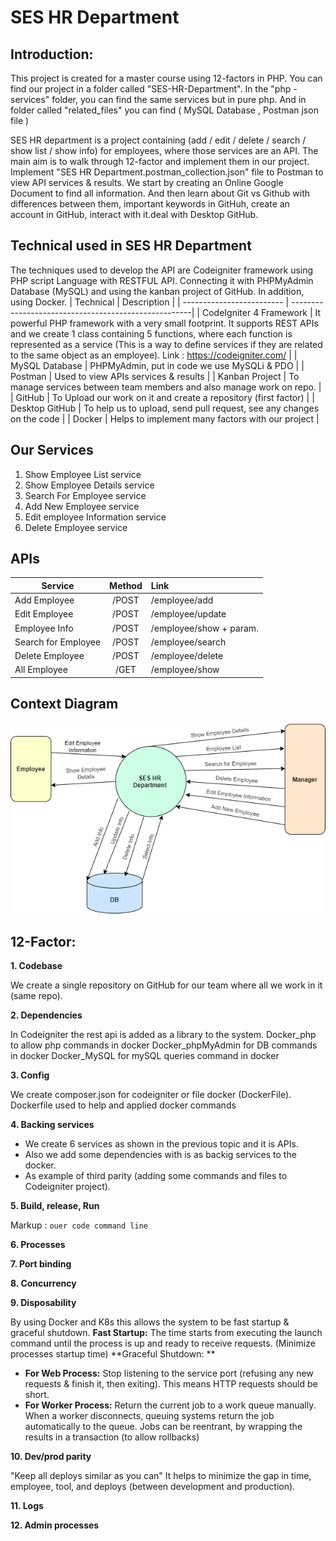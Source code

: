 # SES HR Department

## Introduction:
This project is created for a master course using 12-factors in PHP. 
You can find our project in a folder called "SES-HR-Department". 
In the "php - services" folder, you can find the same services but in pure php. 
And in folder called "related_files" you can find ( MySQL Database , Postman json file )

SES HR department is a project containing (add / edit / delete / search / show list / show info) for employees, where those services are an API. The main aim is to walk through 12-factor and implement them in our project. Implement "SES HR Department.postman_collection.json" file to Postman to view API services & results. We start by creating an Online Google Document to find all information. And then learn about Git vs Github with differences between them, important keywords in GitHuh, create an account in GitHub, interact with it.deal with Desktop GitHub.


## Technical used in SES HR Department
The techniques used to develop the API are Codeigniter framework using PHP script Language with RESTFUL API. Connecting it with PHPMyAdmin Database (MySQL) and using the kanban project of GitHub. In addition, using Docker.
| Technical                 | Description                                          |
| ------------------------- | -----------------------------------------------------|
| CodeIgniter 4 Framework   | It powerful PHP framework with a very small footprint. It supports REST APIs and we create 1 class containing 5 functions, where each function is represented as a service (This is a way to define services if they are related to the same object as an employee).  Link : https://codeigniter.com/                  |
| MySQL Database            | PHPMyAdmin, put in code we use MySQLi & PDO          |
| Postman                   | Used to view APIs services & results                 |
| Kanban Project            | To manage services between team members and also manage work on repo.         |
| GitHub                    | To Upload our work on it and create a repository (first factor)               |
| Desktop GitHub            | To help us to upload, send pull request, see any changes on the code          |
| Docker                    | Helps to implement many factors with our project                              |


## Our Services
1. Show Employee List service
2. Show Employee Details service
3. Search For Employee service
4. Add New Employee service
5. Edit employee Information service
6. Delete Employee service

## APIs
| Service             | Method        | Link                      |
| ------------------- |:-------------:| :-------------------------|
| Add Employee        |   /POST       | /employee/add             |
| Edit Employee       |   /POST       | /employee/update          |
| Employee Info       |   /POST       | /employee/show  + param.  |
| Search for Employee |   /POST       | /employee/search          |
| Delete Employee     |   /POST       | /employee/delete          |
| All Employee        |   /GET        | /employee/show            |

## Context Diagram
![Context Diagram](context_diagram.png)


## 12-Factor:
**1. Codebase**

We create a single repository on GitHub for our team where all we work in it (same repo). 


**2. Dependencies**

In Codeigniter the rest api is added as a library to the system.
Docker_php to allow php commands in docker
Docker_phpMyAdmin for DB commands in docker
Docker_MySQL for mySQL queries command in docker


**3. Config**

We create composer.json for codeigniter or file docker (DockerFile).
Dockerfile used to help and applied docker commands 


**4. Backing services**

* We create 6 services as shown in the previous topic and it is APIs. 
* Also we add some dependencies with is as backig services to the docker.
* As example of third parity (adding some commands and files to Codeigniter project).


**5. Build, release, Run**

Markup :  `ouer code command line`


**6. Processes**


**7. Port binding**


**8. Concurrency**


**9. Disposability**

By using Docker and K8s this allows the system to be fast startup & graceful shutdown. 
**Fast Startup:** 
The time starts from executing the launch command until the process is up and ready to receive requests. (Minimize processes startup time)
**Graceful Shutdown: **
* **For Web Process:** Stop listening to the service port (refusing any new requests & finish it, then exiting). This means HTTP requests should be short.
* **For Worker Process:** Return the current job to a work queue manually. When a worker disconnects, queuing systems return the job automatically to the queue. Jobs can be reentrant, by wrapping the results in a transaction (to allow rollbacks)


**10. Dev/prod parity**

"Keep all deploys similar as you can"
It helps to minimize the gap in time, employee, tool, and deploys (between development and production).


**11. Logs**



**12. Admin processes**



